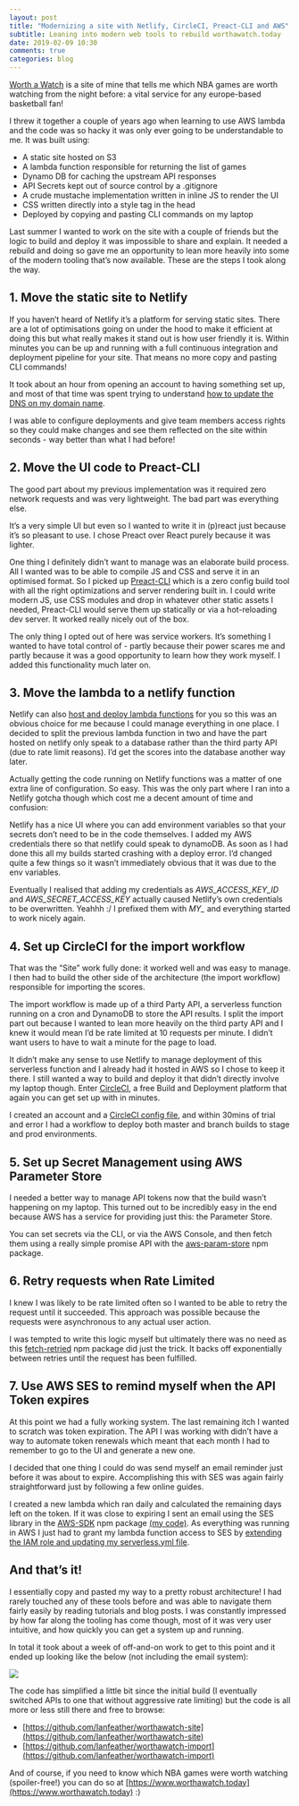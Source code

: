 ```yaml
---
layout: post
title: "Modernizing a site with Netlify, CircleCI, Preact-CLI and AWS"
subtitle: Leaning into modern web tools to rebuild worthawatch.today
date: 2019-02-09 10:30
comments: true
categories: blog
---
```


[Worth a Watch](https://www.worthawatch.today/) is a site of mine that tells me which NBA games are worth watching from the night before: a vital service for any europe-based basketball fan!

I threw it together a couple of years ago when learning to use AWS lambda and the code was so hacky it was only ever going to be understandable to me. It was built using:

- A static site hosted on S3
- A lambda function responsible for returning the list of games
- Dynamo DB for caching the upstream API responses
- API Secrets kept out of source control by a .gitignore
- A crude mustache implementation written in inline JS to render the UI
- CSS written directly into a style tag in the head
- Deployed by copying and pasting CLI commands on my laptop

Last summer I wanted to work on the site with a couple of friends but the logic to build and deploy it was impossible to share and explain. It needed a rebuild and doing so gave me an opportunity to lean more heavily into some of the modern tooling that’s now available. These are the steps I took along the way.

## 1. Move the static site to Netlify

If you haven’t heard of Netlify it’s a platform for serving static sites. There are a lot of optimisations going on under the hood to make it efficient at doing this but what really makes it stand out is how user friendly it is. Within minutes you can be up and running with a full continuous integration and deployment pipeline for your site. That means no more copy and pasting CLI commands!

It took about an hour from opening an account to having something set up, and most of that time was spent trying to understand [how to update the DNS on my domain name](https://www.netlify.com/docs/custom-domains/).

I was able to configure deployments and give team members access rights so they could make changes and see them reflected on the site within seconds - way better than what I had before!

## 2. Move the UI code to Preact-CLI

The good part about my previous implementation was it required zero network requests and was very lightweight. The bad part was everything else.

It’s a very simple UI but even so I wanted to write it in (p)react just because it’s so pleasant to use. I chose Preact over React purely because it was lighter.

One thing I definitely didn’t want to manage was an elaborate build process. All I wanted was to be able to compile JS and CSS and serve it in an optimised format. So I picked up [Preact-CLI](https://github.com/developit/preact-cli) which is a zero config build tool with all the right optimizations and server rendering built in. I could write modern JS, use CSS modules and drop in whatever other static assets I needed, Preact-CLI would serve them up statically or via a hot-reloading dev server. It worked really nicely out of the box.

The only thing I opted out of here was service workers. It’s something I wanted to have total control of - partly because their power scares me and partly because it was a good opportunity to learn how they work myself. I added this functionality much later on.

## 3. Move the lambda to a netlify function

Netlify can also [host and deploy lambda functions](https://www.netlify.com/docs/functions/) for you so this was an obvious choice for me because I could manage everything in one place. I decided to split the previous lambda function in two and have the part hosted on netlify only speak to a database rather than the third party API (due to rate limit reasons). I’d get the scores into the database another way later.

Actually getting the code running on Netlify functions was a matter of one extra line of configuration. So easy. This was the only part where I ran into a Netlify gotcha though which cost me a decent amount of time and confusion:

Netlify has a nice UI where you can add environment variables so that your secrets don’t need to be in the code themselves. I added my AWS credentials there so that netlify could speak to dynamoDB. As soon as I had done this all my builds started crashing with a deploy error. I’d changed quite a few things so it wasn’t immediately obvious that it was due to the env variables.

Eventually I realised that adding my credentials as  *AWS_ACCESS_KEY_ID* and *AWS_SECRET_ACCESS_KEY* actually caused Netlify’s own credentials to be overwritten. Yeahhh :/ I prefixed them with *MY_*  and everything started to work nicely again.

## 4. Set up CircleCI for the import workflow

That was the “Site” work fully done: it worked well and was easy to manage. I then had to build the other side of the architecture (the import workflow) responsible for importing the scores.

The import workflow is made up of a third Party API, a serverless function running on a cron and DynamoDB to store the API results. I split the import part out because I wanted to lean more heavily on the third party API and I knew it would mean I’d be rate limited at 10 requests per minute. I didn’t want users to have to wait a minute for the page to load.

It didn’t make any sense to use Netlify to manage deployment of this serverless function and I already had it hosted in AWS so I chose to keep it there. I still wanted a way to build and deploy it that didn’t directly involve my laptop though. Enter [CircleCI](https://circleci.com/), a free Build and Deployment platform that again you can get set up with in minutes.

I created an account and a [CircleCI config file](https://github.com/Ianfeather/worthawatch-import/blob/master/.circleci/config.yml), and within 30mins of trial and error I had a workflow to deploy both master and branch builds to stage and prod environments.

## 5. Set up Secret Management using AWS Parameter Store
I needed a better way to manage API tokens now that the build wasn’t happening on my laptop. This turned out to be incredibly easy in the end because AWS has a service for providing just this: the Parameter Store.

You can set secrets via the CLI, or via the AWS Console, and then fetch them using a really simple promise API with the [aws-param-store](https://www.npmjs.com/package/aws-param-store) npm package.

## 6. Retry requests when Rate Limited
I knew I was likely to be rate limited often so I wanted to be able to retry the request until it succeeded. This approach was possible because the requests were asynchronous to any actual user action.

I was tempted to write this logic myself but ultimately there was no need as this [fetch-retried](https://www.npmjs.com/package/@ambassify/fetch-retried) npm package did just the trick. It backs off exponentially between retries until the request has been fulfilled.

## 7. Use AWS SES to remind myself when the API Token expires
At this point we had a fully working system. The last remaining itch I wanted to scratch was token expiration. The API I was working with didn’t have a way to automate token renewals which meant that each month I had to remember to go to the UI and generate a new one.

I decided that one thing I could do was send myself an email reminder just before it was about to expire. Accomplishing this with SES was again fairly straightforward just by following a few online guides.

I created a new lambda which ran daily and calculated the remaining days left on the token. If it was close to expiring I sent an email using the SES library in the [AWS-SDK](https://www.npmjs.com/package/aws-sdk) npm package [(my code)](https://github.com/Ianfeather/worthawatch-import/blob/e82b7efa74be418837e0786b008b43c70b616a7b/lib/imports/email.js). As everything was running in AWS I just had to grant my lambda function access to SES by [extending the IAM role and updating my serverless.yml file](https://github.com/Ianfeather/worthawatch-import/blob/aa44e8077477aa3354445ecf091a9f4d6de7b502/serverless.yml#L28-L32).

## And that’s it!

I essentially copy and pasted my way to a pretty robust architecture! I had rarely touched any of these tools before and was able to navigate them fairly easily by reading tutorials and blog posts. I was constantly impressed by how far along the tooling has come though, most of it was very user intuitive, and how quickly you can get a system up and running.

In total it took about a week of off-and-on work to get to this point and it ended up looking like the below (not including the email system):

<img src="/images/worthawatch.jpg" />

The code has simplified a little bit since the initial build (I eventually switched APIs to one that without aggressive rate limiting) but the code is all more or less still there and free to browse:
- [https://github.com/Ianfeather/worthawatch-site](https://github.com/Ianfeather/worthawatch-site)
- [https://github.com/Ianfeather/worthawatch-import](https://github.com/Ianfeather/worthawatch-import)

And of course, if you need to know which NBA games were worth watching (spoiler-free!) you can do so at [https://www.worthawatch.today](https://www.worthawatch.today) :)
